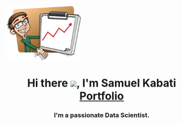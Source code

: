 
<a href="#"><img width="39%" height="auto" src="profile.png" height="70px"/></a>
<h1 align="center"> Hi there <img src = "https://raw.githubusercontent.com/MartinHeinz/MartinHeinz/master/wave.gif" width="30px">, I'm Samuel Kabati</> 
<a href="https://antonygatua.github.io/Muiko/" >Portfolio</a></h1>
<h3 align="center">I'm a passionate Data Scientist.</h3>
